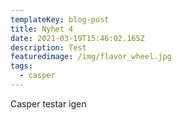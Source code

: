 ```yaml
---
templateKey: blog-post
title: Nyhet 4
date: 2021-03-19T15:46:02.165Z
description: Test
featuredimage: /img/flavor_wheel.jpg
tags:
  - casper
---
```

Casper testar igen